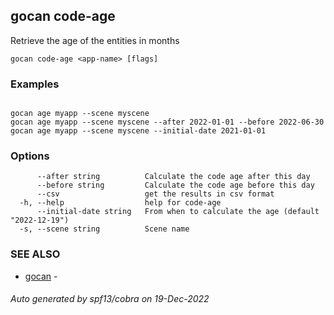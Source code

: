 ## gocan code-age

Retrieve the age of the entities in months

```
gocan code-age <app-name> [flags]
```

### Examples

```

gocan age myapp --scene myscene
gocan age myapp --scene myscene --after 2022-01-01 --before 2022-06-30
gocan age myapp --scene myscene --initial-date 2021-01-01

```

### Options

```
      --after string          Calculate the code age after this day
      --before string         Calculate the code age before this day
      --csv                   get the results in csv format
  -h, --help                  help for code-age
      --initial-date string   From when to calculate the age (default "2022-12-19")
  -s, --scene string          Scene name
```

### SEE ALSO

* [gocan](gocan.md)	 - 

###### Auto generated by spf13/cobra on 19-Dec-2022
